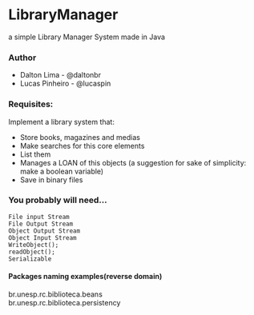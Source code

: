 # LibraryManager
a simple Library Manager System made in Java

### Author

* Dalton Lima - @daltonbr
* Lucas Pinheiro - @lucaspin

### Requisites: 
Implement a library system that:
* Store books, magazines and medias
* Make searches for this core elements
* List them
* Manages a LOAN of this objects (a suggestion for sake of simplicity: make
a boolean variable)
* Save in binary files

### You probably will need...
    File input Stream
    File Output Stream
    Object Output Stream
    Object Input Stream
    WriteObject();
    readObject();
    Serializable

#### Packages naming examples(reverse domain)  
br.unesp.rc.biblioteca.beans  
br.unesp.rc.biblioteca.persistency
